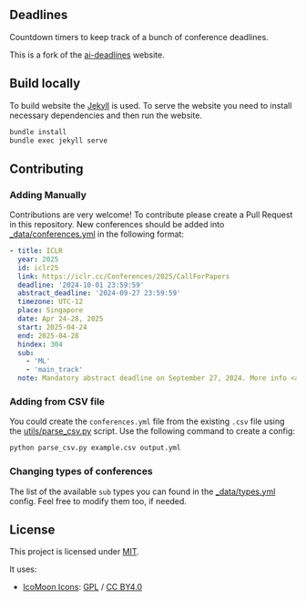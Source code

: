 ## Deadlines

Countdown timers to keep track of a bunch of conference deadlines.

This is a fork of the [ai-deadlines](https://github.com/paperswithcode/ai-deadlines) website.

## Build locally

To build website the [Jekyll](https://jekyllrb.com/docs/) is used. To serve the website you need to install necessary
dependencies and then run the website.

```bash
bundle install 
bundle exec jekyll serve
  ```

## Contributing

### Adding Manually

Contributions are very welcome! To contribute please create a Pull Request in this repository.
New conferences should be added into [_data/conferences.yml](_data%2Fconferences.yml) in the following format:

```yaml
- title: ICLR
  year: 2025
  id: iclr25
  link: https://iclr.cc/Conferences/2025/CallForPapers
  deadline: '2024-10-01 23:59:59'
  abstract_deadline: '2024-09-27 23:59:59'
  timezone: UTC-12
  place: Singapore
  date: Apr 24-28, 2025
  start: 2025-04-24
  end: 2025-04-28
  hindex: 304
  sub:
    - 'ML'
    - 'main_track'
  note: Mandatory abstract deadline on September 27, 2024. More info <a href='https://iclr.cc/Conferences/2025/CallForPapers'>here</a>.

```

### Adding from CSV file

You could create the `conferences.yml` file from the existing `.csv`
file using the [utils/parse_csv.py](_site%2Futils%2Fparse_csv.py) script.
Use the following command to create a config:

```bash
python parse_csv.py example.csv output.yml
```

### Changing types of conferences

The list of the available `sub` types you can found in the [_data/types.yml](_data%2Ftypes.yml) config.
Feel free to modify them too, if needed.

## License

This project is licensed under [MIT][1].

It uses:

- [IcoMoon Icons](https://icomoon.io/#icons-icomoon): [GPL](http://www.gnu.org/licenses/gpl.html) / [CC BY4.0](http://creativecommons.org/licenses/by/4.0/)

[1]: https://abhshkdz.mit-license.org
